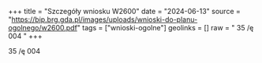 +++
title = "Szczegóły wniosku W2600"
date = "2024-06-13"
source = "https://bip.brg.gda.pl/images/uploads/wnioski-do-planu-ogolnego/w2600.pdf"
tags = ["wnioski-ogolne"]
geolinks = []
raw = " 35 /ę 004 "
+++

 35 /ę 004



